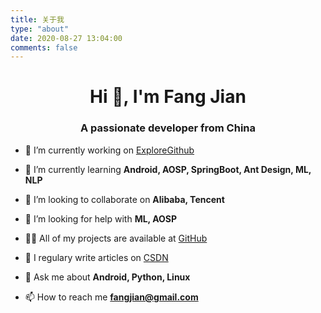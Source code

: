 ```yaml
---
title: 关于我
type: "about"
date: 2020-08-27 13:04:00
comments: false
---
```


<h1 align="center">Hi 👋, I'm Fang Jian</h1>
<h3 align="center">A passionate developer from China</h3>

- 🔭 I’m currently working on [ExploreGithub](https://github.com/fangjian98/ExploreGithub)

- 🌱 I’m currently learning **Android, AOSP, SpringBoot, Ant Design, ML, NLP**

- 👯 I’m looking to collaborate on **Alibaba, Tencent**

- 🤔 I’m looking for help with **ML, AOSP**

- 👨‍💻 All of my projects are available at [GitHub](https://github.com/fangjian98)

- 📝 I regulary write articles on [CSDN](https://blog.csdn.net/weixin_44008788)

- 💬 Ask me about **Android, Python, Linux**

- 📫 How to reach me **fangjian@gmail.com**

